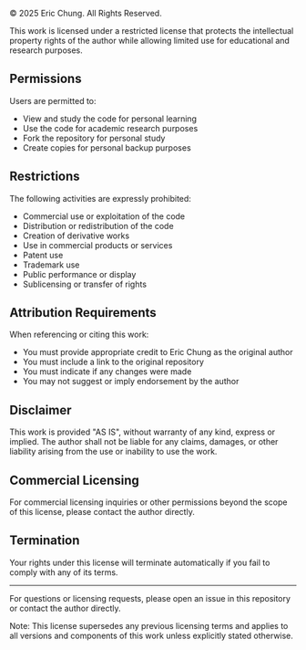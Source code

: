 © 2025 Eric Chung. All Rights Reserved.

This work is licensed under a restricted license that protects the intellectual property rights of the author while allowing limited use for educational and research purposes.

## Permissions

Users are permitted to:
- View and study the code for personal learning
- Use the code for academic research purposes
- Fork the repository for personal study
- Create copies for personal backup purposes

## Restrictions

The following activities are expressly prohibited:
- Commercial use or exploitation of the code
- Distribution or redistribution of the code
- Creation of derivative works
- Use in commercial products or services
- Patent use
- Trademark use
- Public performance or display
- Sublicensing or transfer of rights

## Attribution Requirements

When referencing or citing this work:
- You must provide appropriate credit to Eric Chung as the original author
- You must include a link to the original repository
- You must indicate if any changes were made
- You may not suggest or imply endorsement by the author

## Disclaimer

This work is provided "AS IS", without warranty of any kind, express or implied. The author shall not be liable for any claims, damages, or other liability arising from the use or inability to use the work.

## Commercial Licensing

For commercial licensing inquiries or other permissions beyond the scope of this license, please contact the author directly.

## Termination

Your rights under this license will terminate automatically if you fail to comply with any of its terms.

---

For questions or licensing requests, please open an issue in this repository or contact the author directly.

Note: This license supersedes any previous licensing terms and applies to all versions and components of this work unless explicitly stated otherwise.
